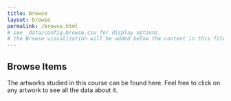 ```yaml
---
title: Browse
layout: browse
permalink: /browse.html
# see _data/config-browse.csv for display options
# the Browse visualization will be added below the content in this file
---
```


## Browse Items

The artworks studied in this course can be found here. Feel free to click on any artwork to see all the data about it.

